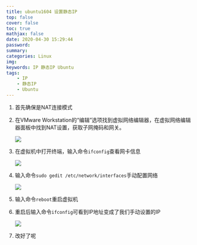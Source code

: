 ```yaml
---
title: ubuntu1604 设置静态IP
top: false
cover: false
toc: true
mathjax: false
date: 2020-04-30 15:29:44
password:
summary:
categories: Linux
img:
keywords: IP 静态IP Ubuntu
tags:
	- IP
	- 静态IP
	- Ubuntu
---
```


1. 首先确保是NAT连接模式

2. 在VMware Workstation的“编辑”选项找到虚拟网络编辑器，在虚拟网络编辑器面板中找到NAT设置，获取子网掩码和网关。

	![](https://cdn.jsdelivr.net/gh/zhishuangR/myImg@master/md/20200430154842.png)

3. 在虚拟机中打开终端，输入命令`ifconfig`查看网卡信息

	![](https://cdn.jsdelivr.net/gh/zhishuangR/myImg@master/md/20200430160112.png)

4. 输入命令`sudo gedit /etc/network/interfaces`手动配置网络

	![](https://cdn.jsdelivr.net/gh/zhishuangR/myImg@master/md/20200430161332.png)

5. 输入命令`reboot`重启虚拟机

6. 重启后输入命令`ifconfig`可看到IP地址变成了我们手动设置的IP

	![](https://cdn.jsdelivr.net/gh/zhishuangR/myImg@master/md/20200430161920.png)

7. 改好了呢